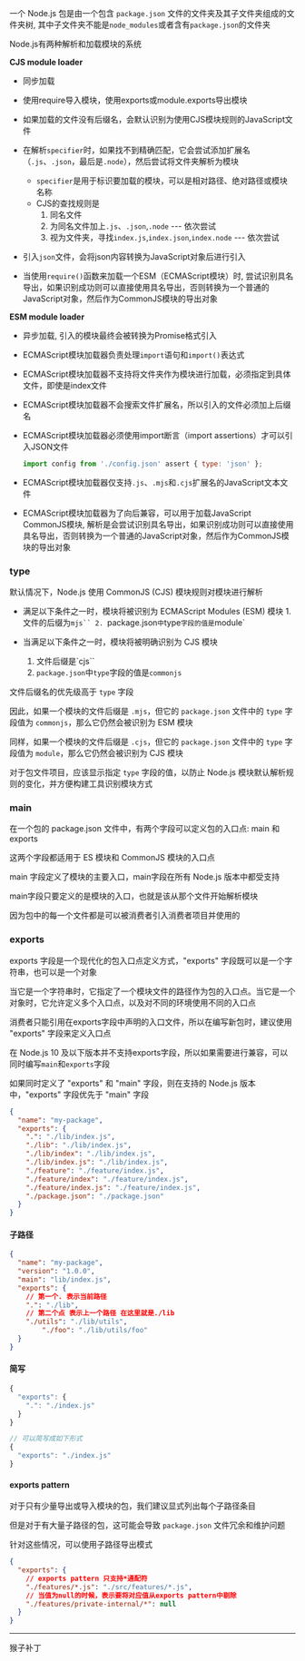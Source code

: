 一个 Node.js 包是由一个包含 `package.json` 文件的文件夹及其子文件夹组成的文件夹树, 其中子文件夹不能是`node_modules`或者含有`package.json`的文件夹



Node.js有两种解析和加载模块的系统

**CJS module loader**

+ 同步加载

+ 使用require导入模块，使用exports或module.exports导出模块

+ 如果加载的文件没有后缀名，会默认识别为使用CJS模块规则的JavaScript文件

+ 在解析`specifier`时，如果找不到精确匹配，它会尝试添加扩展名（`.js`、`.json`，最后是`.node`），然后尝试将文件夹解析为模块

  + `specifier`是用于标识要加载的模块，可以是相对路径、绝对路径或模块名称
  + CJS的查找规则是
    1. 同名文件
    2. 为同名文件加上`.js`、`.json`,`.node` --- 依次尝试
    3. 视为文件夹，寻找`index.js`,`index.json`,`index.node` --- 依次尝试

+ 引入`json`文件，会将json内容转换为JavaScript对象后进行引入

+ 当使用`require()`函数来加载一个ESM（ECMAScript模块）时, 尝试识别具名导出，如果识别成功则可以直接使用具名导出，否则转换为一个普通的JavaScript对象，然后作为CommonJS模块的导出对象

  

**ESM module loader**

+ 异步加载, 引入的模块最终会被转换为Promise格式引入

+ ECMAScript模块加载器负责处理`import`语句和`import()`表达式

+ ECMAScript模块加载器不支持将文件夹作为模块进行加载，必须指定到具体文件，即使是index文件

+ ECMAScript模块加载器不会搜索文件扩展名，所以引入的文件必须加上后缀名

+ ECMAScript模块加载器必须使用import断言（import assertions）才可以引入JSON文件

  ```js
  import config from './config.json' assert { type: 'json' };
  ```

+ ECMAScript模块加载器仅支持`.js`、`.mjs`和`.cjs`扩展名的JavaScript文本文件

+ ECMAScript模块加载器为了向后兼容，可以用于加载JavaScript CommonJS模块, 解析是会尝试识别具名导出，如果识别成功则可以直接使用具名导出，否则转换为一个普通的JavaScript对象，然后作为CommonJS模块的导出对象



### type

默认情况下，Node.js 使用 CommonJS (CJS) 模块规则对模块进行解析

+ 满足以下条件之一时，模块将被识别为 ECMAScript Modules (ESM) 模块
    		1. 文件的后缀为`mjs``
    		2. `package.json`中`type`字段的值是`module`

+ 当满足以下条件之一时，模块将被明确识别为 CJS 模块
  1. 文件后缀是`cjs``
  2. `package.json`中`type`字段的值是`commonjs`



文件后缀名的优先级高于 `type` 字段

因此，如果一个模块的文件后缀是 `.mjs`，但它的 `package.json` 文件中的 `type` 字段值为 `commonjs`，那么它仍然会被识别为 ESM 模块

同样，如果一个模块的文件后缀是 `.cjs`，但它的 `package.json` 文件中的 `type` 字段值为 `module`，那么它仍然会被识别为 CJS 模块



对于包文件项目，应该显示指定 `type` 字段的值，以防止 Node.js 模块默认解析规则的变化，并方便构建工具识别模块方式



### main

在一个包的 package.json 文件中，有两个字段可以定义包的入口点: main 和 exports

这两个字段都适用于 ES 模块和 CommonJS 模块的入口点



main 字段定义了模块的主要入口，main字段在所有 Node.js 版本中都受支持

main字段只要定义的是模块的入口，也就是该从那个文件开始解析模块

因为包中的每一个文件都是可以被消费者引入消费者项目并使用的





### exports

exports 字段是一个现代化的包入口点定义方式，"exports" 字段既可以是一个字符串，也可以是一个对象

当它是一个字符串时，它指定了一个模块文件的路径作为包的入口点。当它是一个对象时，它允许定义多个入口点，以及对不同的环境使用不同的入口点

消费者只能引用在exports字段中声明的入口文件，所以在编写新包时，建议使用 "exports" 字段来定义入口点





在 Node.js 10 及以下版本并不支持exports字段，所以如果需要进行兼容，可以同时编写`main`和`exports`字段

如果同时定义了 "exports" 和 "main" 字段，则在支持的 Node.js 版本中，"exports" 字段优先于 "main" 字段

```json
{
  "name": "my-package",
  "exports": {
    ".": "./lib/index.js",
    "./lib": "./lib/index.js",
    "./lib/index": "./lib/index.js",
    "./lib/index.js": "./lib/index.js",
    "./feature": "./feature/index.js",
    "./feature/index": "./feature/index.js",
    "./feature/index.js": "./feature/index.js",
    "./package.json": "./package.json"
  }
}
```



#### 子路径

```json
{
  "name": "my-package",
  "version": "1.0.0",
  "main": "lib/index.js",
  "exports": {
    // 第一个. 表示当前路径
    ".": "./lib",
    // 第二个点 表示上一个路径 在这里就是./lib
    "./utils": "./lib/utils",
		"./foo": "./lib/utils/foo"
  }
}
```



#### 简写

```js
{
  "exports": {
    ".": "./index.js"
  }
} 

// 可以简写成如下形式
{
  "exports": "./index.js"
}
```



#### exports pattern

对于只有少量导出或导入模块的包，我们建议显式列出每个子路径条目

但是对于有大量子路径的包，这可能会导致 `package.json` 文件冗余和维护问题

针对这些情况，可以使用子路径导出模式

```json
{
  "exports": {
    // exports pattern 只支持*通配符
    "./features/*.js": "./src/features/*.js",
    // 当值为null的时候，表示要将对应值从exports pattern中剔除
    "./features/private-internal/*": null
  }
} 
```































---

猴子补丁